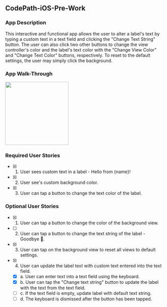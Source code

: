 ## CodePath-iOS-Pre-Work

### App Description
This interactive and functional app allows the user to alter a label's text by typing a custom text in a text field and clicking the "Change Text String" button. The user can also click two other buttons to change the view controller's color and the label's text color with the "Change View Color" and "Change Text Color" buttons, respectively. To reset to the default settings, the user may simply click the background.

### App Walk-Through
<img src="https://i.imgur.com/1sQbpl8.gif" width=200><br>

### Required User Stories
- [x] 1. User sees custom text in a label - Hello from {name}!
- [x] 2. User see's custom background color.
- [x] 3. User can tap a button to change the text color of the label.

### Optional User Stories
- [x] 1. User can tap a button to change the color of the background view.
- [ ] 2. User can tap a button to change the text string of the label - Goodbye 👋.
- [x] 3. User can tap on the background view to reset all views to default settings.
- [x] 4. User can update the label text with custom text entered into the text field.
   - [x] a. User can enter text into a text field using the keyboard.
   - [x] b. User can tap the "Change text string" button to update the label with the text from the text field.
   - [ ] c. If the text field is empty, update label with default text string.
   - [ ] d. The keyboard is dismissed after the button has been tapped.
